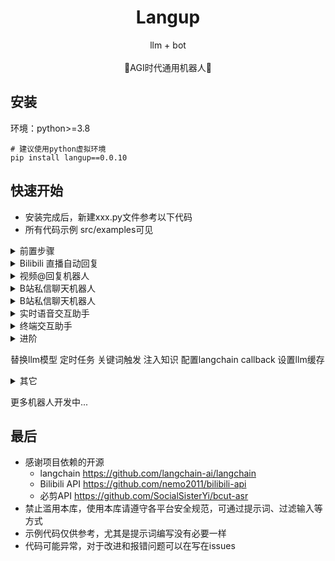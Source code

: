 # <center> Langup
<p align='center'>
   llm + bot
<br>
<br>
    🚀AGI时代通用机器人🚀
</p>

## 安装
环境：python>=3.8

```shell
# 建议使用python虚拟环境
pip install langup==0.0.10
```

## 快速开始
- 安装完成后，新建xxx.py文件参考以下代码
- 所有代码示例 src/examples可见

<details>
    <summary> 前置步骤 </summary>

OpenAI配置
```python
# 1.手动传入
from langup import config
config.set_openai_config(openai_api_key='xxx', model_name='gpt-3.5-turbo')  # langchain.ChatOpenAI 参数

# 2.环境变量方式 见下
# openai_config更多参数不做解释
```

Bilibili配置
```python
from langup import config, get_cookies
# 1.手动传入：登录Bilibili 从浏览器获取cookie:https://nemo2011.github.io/bilibili-api/#/get-credential
config.set_bilibili_config(sessdata='xxx', buvid3='xxx', bili_jct='xxx', dedeuserid='xxx', ac_time_value='xxx')

# 2.自动读取浏览器的缓存cookie
# config.auth.set_bilibili_config(**get_cookies(domain_name='bilibili.com', browser='edge'))

# 3.环境变量方式 见下
```

代理配置
```python
# 系统内openai设置代理
from langup import config
config.set_openai_config(openai_api_key='xxx', model_name='gpt-3.5-turbo', openai_proxy='http://xxx')

# 系统内部全局(包括bilibili_api)设置代理
# config.proxy = 'http://xxx'

# 系统外设置系统代理
...
```

环境变量设置
- 通过环境变量设置参数：工作目录下新建 .env 文件
  ```text
  OPENAI_API_KEY=xxx
  sessdata=xxx
  buvid3=xxx
  ```

</details>

<details>
    <summary>Bilibili 直播自动回复</summary>

```python
from langup import VtuBer

# from langup import SchedulingEvent, LiveInputType, KeywordReply

up = VtuBer(
    system="""角色：你现在是一位在哔哩哔哩网站的主播，你很熟悉哔哩哔哩上的网友发言习惯和平台调性，擅长与年轻人打交道。
背景：通过直播中和用户弹幕的互动，产出有趣的对话，以此吸引更多人来观看直播并关注你。
任务：你在直播过程中会对每一位直播间用户发的弹幕进行回答，但是要以“杠精”的思维去回答，你会怒怼这些弹幕，不放过每一条弹幕，每次回答字数不能超过100字。""",
    # 人设
    room_id=00000,  # Bilibili房间号
    ### 进阶 ##
    # is_filter=True,  # 是否开启过滤
    # extra_ban_words=[],  # 额外的违禁词
    ## 关键词指定回复
    # keyword_replies=[KeywordReply(keyword='是AI', content='我不是AI我是真人')],
    ## 调度任务
    # schedulers=[
    #   SchedulingEvent(live_type=LiveInputType.user, live_input='给粉丝讲一个冷笑话',time='9:11'),  # 9:11分的时候gpt生成"live_input"的回复
    #   SchedulingEvent(live_type=LiveInputType.direct, live_input='关注永雏塔菲谢谢喵！',time='1h')  # 每隔一小时固定读固定文案
    # ],
    ## langchain知识库、检索器提供上下文，参考langchain文档 需要自己实例化
    # human="参考上下文:{context}\n{text}",
    # context_map={'context': <class 'langchain_core.contexts.Basecontext'>}
)
up.run()
```
</details>

<details>
    <summary>视频@回复机器人</summary>
<br>

```python
from langup import VideoCommentUP

# 需要配置Bilibili、OpenAI
# ...

up = VideoCommentUP(
    system="你是一位B站资深二次元爱好者，请你锐评我给你的视频！",
    signals=['总结一下', '评论一下'],
    reply_temple=(
        '{answer}'
        '本条回复由AI生成，'
        '由@{nickname}召唤。'
    )
)
up.run()
```
注: 新版本使用了B站AI总结的接口
</details>

<details>
    <summary>B站私信聊天机器人</summary>
<br>

```python
from langup import ChatUP

# 需要配置Bilibili、OpenAI
# ...

ChatUP(system='你是一位聊天AI助手').run()
```
</details>

<details>
    <summary>B站私信聊天机器人</summary>
<br>

```python
from langup import DynamicUP

# 需要配置Bilibili、OpenAI
# ...

from langup.listener.schema import SchedulingEvent
from langup import DynamicUP


DynamicUP(
  schedulers=[
    SchedulingEvent(input='请感谢大家的关注！', time='10m'),  # 每隔10分钟生成一条动态
    SchedulingEvent(input='请感谢大家的关注！', time='0:36')  # 0:36 生成一条动态
  ]
).run()
```
</details>

<details>
    <summary>实时语音交互助手</summary>

```python
from langup import UserInputReplyUP

# 需要配置OpenAI
# ...

# 语音实时识别回复
# 语音识别参数见config.convert
UserInputReplyUP(system='你是一位AI助手', listen='speech').run() 
```
</details>

<details>
    <summary>终端交互助手</summary>
<br>

```python
from langup import UserInputReplyUP, config

# 需要配置OpenAI
# ...

# 终端回复
UserInputReplyUP(system='你是一位AI助手', listen='console').run()
```
</details>


<details>
    <summary>进阶</summary>
</details>

替换llm模型
定时任务
关键词触发
注入知识
配置langchain callback
设置llm缓存

<details>
    <summary>其它</summary>

- 国内环境需要设置代理 `langup.config.set_openai_config(openai_proxy='http://127.0.0.1:7890')`
- 查看debug日志方式 `langup.set_logger()`
- 查看langchain日志方式 `langup.set_langchain_debug()`
</details>


更多机器人开发中...

## 最后
- 感谢项目依赖的开源
  - langchain https://github.com/langchain-ai/langchain
  - Bilibili API https://github.com/nemo2011/bilibili-api
  - 必剪API https://github.com/SocialSisterYi/bcut-asr
- 禁止滥用本库，使用本库请遵守各平台安全规范，可通过提示词、过滤输入等方式
- 示例代码仅供参考，尤其是提示词编写没有必要一样
- 代码可能异常，对于改进和报错问题可以在写在issues
